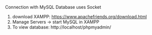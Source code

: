 
Connection with MySQL Database uses Socket 
 1.  download XAMPP: https://www.apachefriends.org/download.html
 2.  Manage Servers -> start MySQL in XAMPP
 3.  To view database: http://localhost/phpmyadmin/
